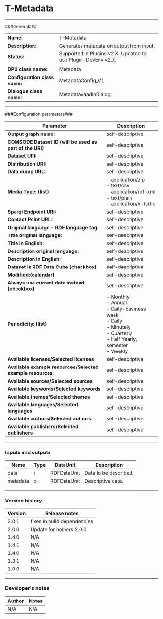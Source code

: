 # T-Metadata #
----------

###General###

|                              |                                                               |
|------------------------------|---------------------------------------------------------------|
|**Name:**                     |T-Metadata                                              |
|**Description:**              |Generates metadata on output from input. |
|**Status:**                   |Supported in Plugins v2.X. Updated to use Plugin-DevEnv v2.X.       |
|                              |                                                               |
|**DPU class name:**           |Metadata     | 
|**Configuration class name:** |MetadataConfig_V1                           |
|**Dialogue class name:**      |MetadataVaadinDialog | 

***

###Configuration parameters###


|Parameter                        |Description                             |                                                        
|---------------------------------|----------------------------------------|
|**Output graph name:** |self-descriptive  |
|**COMSODE Dataset ID (will be used as part of the URI)** |self-descriptive  |
|**Dataset URI:** |self-descriptive  |
|**Distribution URI:** |self-descriptive  |
|**Data dump URL:** |self-descriptive  |
|**Media Type: (list)** |- application/zip<BR>- text/csv<BR>- application/rdf+xml<BR>- text/plain<BR>- application/x-turtle  |
|**Sparql Endpoint URI:** |self-descriptive  |
|**Contact Point URL:** |self-descriptive  |
|**Original language - RDF language tag:** |self-descriptive  |
|**Title original language:** |self-descriptive  |
|**Title in English:** |self-descriptive |
|**Description original language:** |self-descriptive  |
|**Description in English:** |self-descriptive  |
|**Dataset is RDF Data Cube (checkbox)** |self-descriptive  |
|**Modified:(calendar)** |self-descriptive  |
|**Always use current date instead (checkbox)** |self-descriptive  |
|**Periodicity: (list)** |- Monthly<BR>- Annual<BR>- Daily-business week<BR>- Daily<BR>- Minutely<BR>- Quarterly<BR>- Half Yearly, semester<BR>- Weekly  |
|**Available licenses/Selected licenses** |self-descriptive  |
|**Available example resources/Selected example resources** |self-descriptive  |
|**Available sources/Selected sources** |self-descriptive  |
|**Available keywords/Selected keywords** |self-descriptive  |
|**Available themes/Selected themes** |self-descriptive  |
|**Available languages/Selected languages** |self-descriptive  |
|**Available authors/Selected authors** |self-descriptive  |
|**Available publishers/Selected publishers** |self-descriptive  |


***

### Inputs and outputs ###

|Name                |Type       |DataUnit                         |Description                        |
|--------------------|-----------|---------------------------------|-----------------------------------|
|data |i |RDFDataUnit  |Data to be described.   |
|metadata|o |RDFDataUnit  |Descriptive data.  | 

***

### Version history ###

|Version            |Release notes                                   |
|-------------------|------------------------------------------------|
|2.0.1              | fixes in build dependencies |
|2.0.0              | Update for helpers 2.0.0                         | 
|1.4.0              | N/A            |
|1.4.1              | N/A            |
|1.4.0              | N/A            |
|1.3.1              | N/A            |
|1.0.0              | N/A            |

***

### Developer's notes ###

|Author            |Notes                 |
|------------------|----------------------|
|N/A               |N/A                   | 

